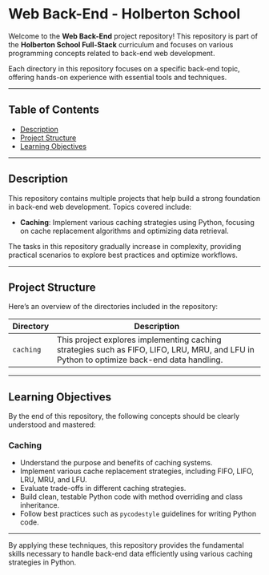 # Web Back-End - Holberton School

Welcome to the **Web Back-End** project repository! This repository is part of the **Holberton School Full-Stack** curriculum and focuses on various programming concepts related to back-end web development.

Each directory in this repository focuses on a specific back-end topic, offering hands-on experience with essential tools and techniques.

---

## Table of Contents

- [Description](#description)
- [Project Structure](#project-structure)
- [Learning Objectives](#learning-objectives)

---

## Description

This repository contains multiple projects that help build a strong foundation in back-end web development. Topics covered include:

- **Caching**: Implement various caching strategies using Python, focusing on cache replacement algorithms and optimizing data retrieval.
  
The tasks in this repository gradually increase in complexity, providing practical scenarios to explore best practices and optimize workflows.

---

## Project Structure

Here’s an overview of the directories included in the repository:

| **Directory**      | **Description**                                                                                                                           |
|--------------------|-------------------------------------------------------------------------------------------------------------------------------------------|
| `caching`          | This project explores implementing caching strategies such as FIFO, LIFO, LRU, MRU, and LFU in Python to optimize back-end data handling. |

---

## Learning Objectives

By the end of this repository, the following concepts should be clearly understood and mastered:

### **Caching**

- Understand the purpose and benefits of caching systems.
- Implement various cache replacement strategies, including FIFO, LIFO, LRU, MRU, and LFU.
- Evaluate trade-offs in different caching strategies.
- Build clean, testable Python code with method overriding and class inheritance.
- Follow best practices such as `pycodestyle` guidelines for writing Python code.

---

By applying these techniques, this repository provides the fundamental skills necessary to handle back-end data efficiently using various caching strategies in Python.
